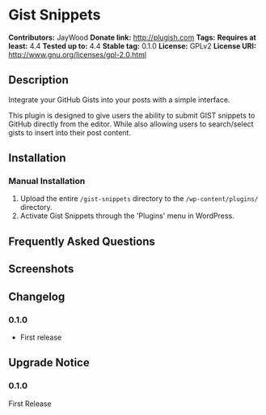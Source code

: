 # Gist Snippets #
**Contributors:**      JayWood
**Donate link:**       http://plugish.com
**Tags:**
**Requires at least:** 4.4
**Tested up to:**      4.4
**Stable tag:**        0.1.0
**License:**           GPLv2
**License URI:**       http://www.gnu.org/licenses/gpl-2.0.html

## Description ##

Integrate your GitHub Gists into your posts with a simple interface.

This plugin is designed to give users the ability to submit GIST snippets to GitHub directly from the editor. While also allowing users to search/select gists to insert into their post content.

## Installation ##

### Manual Installation ###

1. Upload the entire `/gist-snippets` directory to the `/wp-content/plugins/` directory.
2. Activate Gist Snippets through the 'Plugins' menu in WordPress.

## Frequently Asked Questions ##


## Screenshots ##


## Changelog ##

### 0.1.0 ###
* First release

## Upgrade Notice ##

### 0.1.0 ###
First Release
